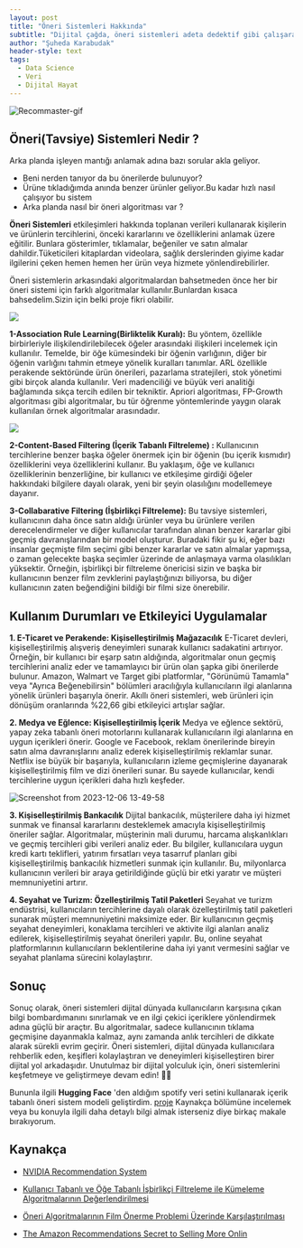 ```yaml
---
layout: post
title: "Öneri Sistemleri Hakkında"
subtitle: "Dijital çağda, öneri sistemleri adeta dedektif gibi çalışarak kullanıcıların izlerini takip ediyor ve en sevdikleri içerikleri önlerine seriyor. Bu yazıda, teknolojinin detektifleri olarak kabul edilen öneri sistemlerinin sırlarına bir göz atacağız. Kullanıcıların sanal dünyada iz bıraktığı her adımda, bu algoritmalar nasıl esrarengiz bir şekilde ortaya çıkıyor? 🕵️‍♂️🔍"
author: "Şuheda Karabudak"
header-style: text
tags:
  - Data Science
  - Veri
  - Dijital Hayat
---
```


![Recommaster-gif](https://github.com/suhedakarabudak/suhedakarabudak.github.io/assets/100937634/11332841-f1ce-40e9-ba5c-01ec71500ccc)


Öneri(Tavsiye) Sistemleri Nedir ?
--
Arka planda işleyen mantığı anlamak adına bazı sorular akla geliyor.
- Beni nerden tanıyor da bu önerilerde bulunuyor?
- Ürüne tıkladığımda anında benzer ürünler geliyor.Bu kadar hızlı nasıl çalışıyor bu sistem
- Arka planda nasıl bir öneri algoritması var ?
  
**Öneri Sistemleri** etkileşimleri hakkında toplanan verileri kullanarak kişilerin ve ürünlerin tercihlerini, önceki kararlarını ve özelliklerini anlamak üzere eğitilir. Bunlara gösterimler, tıklamalar, beğeniler ve satın almalar dahildir.Tüketicileri kitaplardan videolara, sağlık derslerinden giyime kadar ilgilerini çeken hemen hemen her ürün veya hizmete yönlendirebilirler.

Öneri sistemlerin arkasındaki algoritmalardan bahsetmeden önce her bir öneri sistemi için farklı algoritmalar kullanılır.Bunlardan kısaca bahsedelim.Sizin için belki proje fikri olabilir.

![](https://miro.medium.com/v2/resize:fit:640/format:webp/0*GtWBC5QD3rbFPZSG.jpg)

**1-Association Rule Learning(Birliktelik Kuralı):** Bu yöntem, özellikle birbirleriyle ilişkilendirilebilecek öğeler arasındaki ilişkileri incelemek için kullanılır. Temelde, bir öğe kümesindeki bir öğenin varlığının, diğer bir öğenin varlığını tahmin etmeye yönelik kuralları tanımlar.
ARL özellikle perakende sektöründe ürün önerileri, pazarlama stratejileri, stok yönetimi gibi birçok alanda kullanılır. Veri madenciliği ve büyük veri analitiği bağlamında sıkça tercih edilen bir tekniktir. Apriori algoritması, FP-Growth algoritması gibi algoritmalar, bu tür öğrenme yöntemlerinde yaygın olarak kullanılan örnek algoritmalar arasındadır.

![](https://cdn.sanity.io/images/oaglaatp/production/a2fc251dcb1ad9ce9b8a82b182c6186d5caba036-1200x800.png?w=1200&h=800&auto=format)

**2-Content-Based Filtering (İçerik Tabanlı Filtreleme) :** Kullanıcının tercihlerine benzer başka öğeler önermek için bir öğenin (bu içerik kısmıdır) özelliklerini veya özelliklerini kullanır. Bu yaklaşım, öğe ve kullanıcı özelliklerinin benzerliğine, bir kullanıcı ve etkileşime girdiği öğeler hakkındaki bilgilere dayalı olarak, yeni bir şeyin olasılığını modellemeye dayanır. 

**3-Collabarative Filtering (İşbirlikçi Filtreleme):** Bu tavsiye sistemleri, kullanıcının daha önce satın aldığı ürünler veya bu ürünlere verilen derecelendirmeler ve diğer kullanıcılar tarafından alınan benzer kararlar gibi geçmiş davranışlarından bir model oluşturur. Buradaki fikir şu ki, eğer bazı insanlar geçmişte film seçimi gibi benzer kararlar ve satın almalar yapmışsa, o zaman gelecekte başka seçimler üzerinde de anlaşmaya varma olasılıkları yüksektir. Örneğin, işbirlikçi bir filtreleme önericisi sizin ve başka bir kullanıcının benzer film zevklerini paylaştığınızı biliyorsa, bu diğer kullanıcının zaten beğendiğini bildiği bir filmi size önerebilir.

Kullanım Durumları ve Etkileyici Uygulamalar
--

**1. E-Ticaret ve Perakende: Kişiselleştirilmiş Mağazacılık**
E-Ticaret devleri, kişiselleştirilmiş alışveriş deneyimleri sunarak kullanıcı sadakatini artırıyor. Örneğin, bir kullanıcı bir eşarp satın aldığında, algoritmalar onun geçmiş tercihlerini analiz eder ve tamamlayıcı bir ürün olan şapka gibi önerilerde bulunur. Amazon, Walmart ve Target gibi platformlar, "Görünümü Tamamla" veya "Ayrıca Beğenebilirsin" bölümleri aracılığıyla kullanıcıların ilgi alanlarına yönelik ürünleri başarıyla önerir. Akıllı öneri sistemleri, web ürünleri için dönüşüm oranlarında %22,66 gibi etkileyici artışlar sağlar.

**2. Medya ve Eğlence: Kişiselleştirilmiş İçerik**
Medya ve eğlence sektörü, yapay zeka tabanlı öneri motorlarını kullanarak kullanıcıların ilgi alanlarına en uygun içerikleri önerir. Google ve Facebook, reklam önerilerinde bireyin satın alma davranışlarını analiz ederek kişiselleştirilmiş reklamlar sunar. Netflix ise büyük bir başarıyla, kullanıcıların izleme geçmişlerine dayanarak kişiselleştirilmiş film ve dizi önerileri sunar. Bu sayede kullanıcılar, kendi tercihlerine uygun içerikleri daha hızlı keşfeder.

![Screenshot from 2023-12-06 13-49-58](https://github.com/suhedakarabudak/suhedakarabudak.github.io/assets/100937634/6c1e0205-137d-4bad-bc06-b6e9e23a41f5)

**3. Kişiselleştirilmiş Bankacılık**
Dijital bankacılık, müşterilere daha iyi hizmet sunmak ve finansal kararlarını desteklemek amacıyla kişiselleştirilmiş öneriler sağlar. Algoritmalar, müşterinin mali durumu, harcama alışkanlıkları ve geçmiş tercihleri gibi verileri analiz eder. Bu bilgiler, kullanıcılara uygun kredi kartı teklifleri, yatırım fırsatları veya tasarruf planları gibi kişiselleştirilmiş bankacılık hizmetleri sunmak için kullanılır. Bu, milyonlarca kullanıcının verileri bir araya getirildiğinde güçlü bir etki yaratır ve müşteri memnuniyetini artırır.

**4. Seyahat ve Turizm: Özelleştirilmiş Tatil Paketleri**
Seyahat ve turizm endüstrisi, kullanıcıların tercihlerine dayalı olarak özelleştirilmiş tatil paketleri sunarak müşteri memnuniyetini maksimize eder. Bir kullanıcının geçmiş seyahat deneyimleri, konaklama tercihleri ve aktivite ilgi alanları analiz edilerek, kişiselleştirilmiş seyahat önerileri yapılır. Bu, online seyahat platformlarının kullanıcıların beklentilerine daha iyi yanıt vermesini sağlar ve seyahat planlama sürecini kolaylaştırır.


Sonuç
--
Sonuç olarak, öneri sistemleri dijital dünyada kullanıcıların karşısına çıkan bilgi bombardımanını sınırlamak ve en ilgi çekici içeriklere yönlendirmek adına güçlü bir araçtır. Bu algoritmalar, sadece kullanıcının tıklama geçmişine dayanmakla kalmaz, aynı zamanda anlık tercihleri de dikkate alarak sürekli evrim geçirir. Öneri sistemleri, dijital dünyada kullanıcılara rehberlik eden, keşifleri kolaylaştıran ve deneyimleri kişiselleştiren birer dijital yol arkadaşıdır. Unutulmaz bir dijital yolculuk için, öneri sistemlerini keşfetmeye ve geliştirmeye devam edin! 🚀🔮

Bununla ilgili **Hugging Face** 'den aldığım spotify veri setini kullanarak içerik tabanlı öneri sistem modeli geliştirdim. [proje](https://github.com/suhedakarabudak/Data-Science/blob/master/recommender/content.py)
Kaynakça bölümüne incelemek veya bu konuyla ilgili daha detaylı bilgi almak isterseniz diye birkaç makale bırakıyorum.


Kaynakça
--

- [NVIDIA Recommendation System](https://www.nvidia.com/en-us/glossary/data-science/recommendation-system/)
  

- [Kullanıcı Tabanlı ve Öğe Tabanlı İşbirlikçi Filtreleme ile Kümeleme Algoritmalarının Değerlendirilmesi](https://dergipark.org.tr/tr/download/article-file/2012249)
  

- [Öneri Algoritmalarının Film Önerme Problemi Üzerinde Karşılaştırılması](https://dergipark.org.tr/en/download/article-file/1640671)
  

- [The Amazon Recommendations Secret to Selling More Onlin](https://www.rejoiner.com/resources/amazon-recommendations-secret-selling-online)



